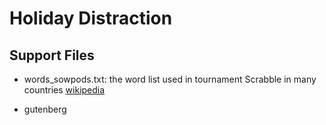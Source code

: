 Holiday Distraction
===================




Support Files
-------------

 - words_sowpods.txt: the word list used in tournament Scrabble in many countries [wikipedia](http://en.wikipedia.org/wiki/SOWPODS)

 - gutenberg
